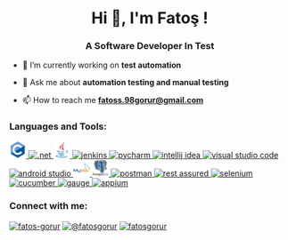 <h1 align="center">Hi 👋, I'm Fatoş !</h1>
<h3 align="center">A Software Developer In Test</h3>

- 🔎 I’m currently working on **test automation**

- 💬 Ask me about **automation testing and manual testing**

- 📫 How to reach me **fatoss.98gorur@gmail.com**


<h3 align="left">Languages and Tools:</h3>
<p align="left"> 
  <a href="https://github.com/fatossgorur" target="_blank" rel="noreferrer"> <img src="https://raw.githubusercontent.com/devicons/devicon/master/icons/c/c-original.svg" alt="c" width="30" height="30"/> </a>
  <a href="https://github.com/fatossgorur" target="_blank" rel="noreferrer"> <img src="https://www.svgrepo.com/show/376369/dotnet.svg" alt=".net" width="30" height="30"/> </a>
  <a href="https://github.com/fatossgorur" target="_blank" rel="noreferrer"> <img src="https://raw.githubusercontent.com/devicons/devicon/master/icons/java/java-original.svg" alt="java" width="30" height="30"/> </a> 
  <a href="https://github.com/fatossgorur" target="_blank" rel="noreferrer"> <img src="https://www.vectorlogo.zone/logos/jenkins/jenkins-icon.svg" alt="jenkins" width="30" height="30"/> </a> 
  <a href="https://github.com/fatossgorur" target="_blank" rel="noreferrer"> <img src="https://www.svgrepo.com/show/354237/pycharm.svg" alt="pycharm" width="30" height="30"/> </a> 
    <a href="https://github.com/fatossgorur" target="_blank" rel="noreferrer"> <img src="https://www.svgrepo.com/show/353906/intellij-idea.svg" alt="intellij idea" width="30" height="30"/> </a> 
      <a href="https://github.com/fatossgorur" target="_blank" rel="noreferrer"> <img src="https://www.svgrepo.com/show/354522/visual-studio-code.svg" alt="visual studio code" width="30" height="30"/> </a> 
        <a href="https://github.com/fatossgorur" target="_blank" rel="noreferrer"> <img src="https://cdn.worldvectorlogo.com/logos/android-studio-1.svg" alt="android studio" width="30" height="30"/> </a> 
  <a href="https://github.com/fatossgorur" target="_blank" rel="noreferrer"> <img src="https://raw.githubusercontent.com/devicons/devicon/master/icons/mysql/mysql-original-wordmark.svg" alt="mysql" width="30" height="30"/> </a> 
  <a href="https://github.com/fatossgorur" target="_blank" rel="noreferrer"> <img src="https://raw.githubusercontent.com/devicons/devicon/master/icons/postgresql/postgresql-original-wordmark.svg" alt="postgresql" width="30" height="30"/> </a>
  <a href="https://github.com/fatossgorur" target="_blank" rel="noreferrer"> <img src="https://www.vectorlogo.zone/logos/getpostman/getpostman-icon.svg" alt="postman" width="30" height="30"/> </a> 
  <a href="https://github.com/fatossgorur" target="_blank" rel="noreferrer"> <img src="https://encrypted-tbn0.gstatic.com/images?q=tbn:ANd9GcR57m4njrrQ-vDGOe2NmJ9ypTzO-85c_sGqhw&usqp=CAU" alt="rest assured" width="30" height="30"/> </a>
  <a href="https://github.com/fatossgorur" target="_blank" rel="noreferrer"> <img src="https://raw.githubusercontent.com/detain/svg-logos/780f25886640cef088af994181646db2f6b1a3f8/svg/selenium-logo.svg" alt="selenium" width="30" height="30"/> </a>
  <a href="https://github.com/fatossgorur" target="_blank" rel="noreferrer"> <img src="https://www.vectorlogo.zone/logos/cucumberio/cucumberio-icon.svg" alt="cucumber" width="30" height="30"/> </a>
      <a href="https://github.com/fatossgorur" target="_blank" rel="noreferrer"> <img src="https://iconape.com/wp-content/files/uh/64359/svg/gauge.svg" alt="gauge" width="30" height="30"/> </a>
<a href="https://github.com/fatossgorur" target="_blank" rel="noreferrer"> <img src="https://www.svgrepo.com/show/353413/appium.svg" alt="appium" width="30" height="30"/> </a>
</p>


<h3 align="left">Connect with me:</h3>
<p align="left">
<a href="https://linkedin.com/in/fatos-gorur" target="blank"><img align="center" src="https://raw.githubusercontent.com/rahuldkjain/github-profile-readme-generator/master/src/images/icons/Social/linked-in-alt.svg" alt="fatos-gorur" height="30" width="40" /></a>
<a href="https://medium.com/@fatosgorur" target="blank"><img align="center" src="https://raw.githubusercontent.com/rahuldkjain/github-profile-readme-generator/master/src/images/icons/Social/medium.svg" alt="@fatosgorur" height="30" width="40" /></a>
<a href="https://twitter.com/fatosgorur" target="blank"><img align="center" src="https://raw.githubusercontent.com/rahuldkjain/github-profile-readme-generator/master/src/images/icons/Social/twitter.svg" alt="fatosgorur" height="30" width="40" /></a>
</p>


